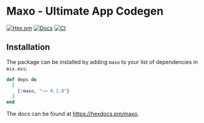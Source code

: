 # Maxo - Ultimate App Codegen

[![Hex.pm](https://img.shields.io/hexpm/v/maxo.svg)](https://hex.pm/packages/maxo)
[![Docs](https://img.shields.io/badge/hexdocs-docs-8e7ce6.svg)](https://hexdocs.pm/maxo)
[![CI](https://github.com/maxohq/maxo/actions/workflows/ci.yml/badge.svg)](https://github.com/maxohq/maxo/actions/workflows/ci.yml)

## Installation

The package can be installed by adding `maxo` to your list of dependencies in `mix.exs`:

```elixir
def deps do
  [
    {:maxo, "~> 0.1.0"}
  ]
end
```

The docs can be found at <https://hexdocs.pm/maxo>.
